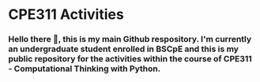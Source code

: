# CPE311 Activities 
<h3 align="left">Hello there 👋, this is my main Github respository. I'm currently an undergraduate student enrolled in BSCpE and this is my public repository for the activities within the course of CPE311 - Computational Thinking with Python.</h3>
